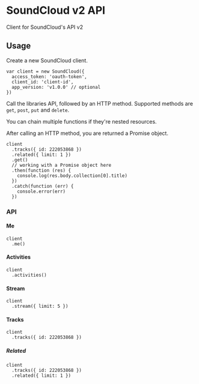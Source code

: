 # SoundCloud v2 API

Client for SoundCloud's API v2

## Usage

Create a new SoundCloud client.

```
var client = new SoundCloud({
  access_token: 'oauth-token',
  client_id: 'client-id',
  app_version: 'v1.0.0' // optional
})
```

Call the libraries API, followed by an HTTP method. Supported methods are `get`, `post`, `put` and `delete`.

You can chain multiple functions if they're nested resources.

After calling an HTTP method, you are returned a Promise object.

```
client
  .tracks({ id: 222053868 })
  .related({ limit: 1 })
  .get()
  // working with a Promise object here
  .then(function (res) {
    console.log(res.body.collection[0].title)
  })
  .catch(function (err) {
    console.error(err)
  })
```

### API

#### Me
```
client
  .me()
```

#### Activities
```
client
  .activities()
```

#### Stream
```
client
  .stream({ limit: 5 })
```

#### Tracks

```
client
  .tracks({ id: 222053868 })
```

##### Related
```
client
  .tracks({ id: 222053868 })
  .related({ limit: 1 })
```